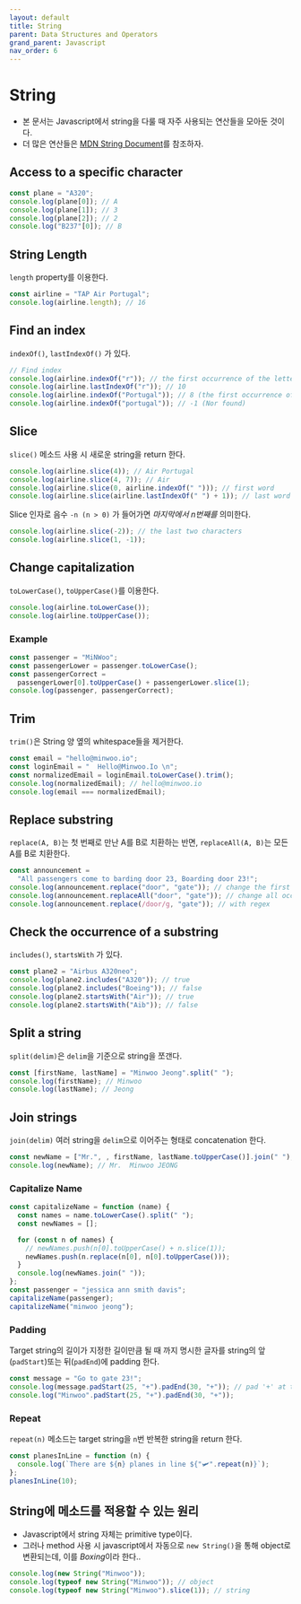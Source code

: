 ```yaml
---
layout: default
title: String
parent: Data Structures and Operators
grand_parent: Javascript
nav_order: 6
---
```


# String

- 본 문서는 Javascript에서 string을 다룰 때 자주 사용되는 연산들을 모아둔 것이다.
- 더 많은 연산들은 [MDN String Document](https://developer.mozilla.org/en-US/docs/Web/JavaScript/Reference/Global_Objects/String)를 참조하자.

## Access to a specific character

```javascript
const plane = "A320";
console.log(plane[0]); // A
console.log(plane[1]); // 3
console.log(plane[2]); // 2
console.log("B237"[0]); // B
```

## String Length

`length` property를 이용한다.

```javascript
const airline = "TAP Air Portugal";
console.log(airline.length); // 16
```

## Find an index

`indexOf()`, `lastIndexOf()` 가 있다.

```javascript
// Find index
console.log(airline.indexOf("r")); // the first occurrence of the letter, 0-based
console.log(airline.lastIndexOf("r")); // 10
console.log(airline.indexOf("Portugal")); // 8 (the first occurrence of the string)
console.log(airline.indexOf("portugal")); // -1 (Nor found)
```

## Slice

`slice()` 메소드 사용 시 새로운 string을 return 한다.

```javascript
console.log(airline.slice(4)); // Air Portugal
console.log(airline.slice(4, 7)); // Air
console.log(airline.slice(0, airline.indexOf(" "))); // first word
console.log(airline.slice(airline.lastIndexOf(" ") + 1)); // last word
```

Slice 인자로 음수 `-n (n > 0)` 가 들어가면 _마지막에서 n번째를_ 의미한다.

```javascript
console.log(airline.slice(-2)); // the last two characters
console.log(airline.slice(1, -1));
```

## Change capitalization

`toLowerCase()`, `toUpperCase()`를 이용한다.

```javascript
console.log(airline.toLowerCase());
console.log(airline.toUpperCase());
```

### Example

```javascript
const passenger = "MiNWoo";
const passengerLower = passenger.toLowerCase();
const passengerCorrect =
  passengerLower[0].toUpperCase() + passengerLower.slice(1);
console.log(passenger, passengerCorrect);
```

## Trim

`trim()`은 String 양 옆의 whitespace들을 제거한다.

```javascript
const email = "hello@minwoo.io";
const loginEmail = "  Hello@Minwoo.Io \n";
const normalizedEmail = loginEmail.toLowerCase().trim();
console.log(normalizedEmail); // hello@minwoo.io
console.log(email === normalizedEmail);
```

## Replace substring

`replace(A, B)`는 첫 번째로 만난 A를 B로 치환하는 반면, `replaceAll(A, B)`는 모든 A를 B로 치환한다.

```javascript
const announcement =
  "All passengers come to barding door 23, Boarding door 23!";
console.log(announcement.replace("door", "gate")); // change the first occurrence
console.log(announcement.replaceAll("door", "gate")); // change all occurrences
console.log(announcement.replace(/door/g, "gate")); // with regex
```

## Check the occurrence of a substring

`includes()`, `startsWith` 가 있다.

```javascript
const plane2 = "Airbus A320neo";
console.log(plane2.includes("A320")); // true
console.log(plane2.includes("Boeing")); // false
console.log(plane2.startsWith("Air")); // true
console.log(plane2.startsWith("Aib")); // false
```

## Split a string

`split(delim)`은 `delim`을 기준으로 string을 쪼갠다.

```javascript
const [firstName, lastName] = "Minwoo Jeong".split(" ");
console.log(firstName); // Minwoo
console.log(lastName); // Jeong
```

## Join strings

`join(delim)` 여러 string을 `delim`으로 이어주는 형태로 concatenation 한다.

```javascript
const newName = ["Mr.", , firstName, lastName.toUpperCase()].join(" ");
console.log(newName); // Mr.  Minwoo JEONG
```

### Capitalize Name

```javascript
const capitalizeName = function (name) {
  const names = name.toLowerCase().split(" ");
  const newNames = [];

  for (const n of names) {
    // newNames.push(n[0].toUpperCase() + n.slice(1));
    newNames.push(n.replace(n[0], n[0].toUpperCase()));
  }
  console.log(newNames.join(" "));
};
const passenger = "jessica ann smith davis";
capitalizeName(passenger);
capitalizeName("minwoo jeong");
```

### Padding

Target string의 길이가 지정한 길이만큼 될 때 까지 명시한 글자를 string의 앞 (`padStart`)또는 뒤(`padEnd`)에 padding 한다.

```javascript
const message = "Go to gate 23!";
console.log(message.padStart(25, "+").padEnd(30, "+")); // pad '+' at the front until length 25 and do the same thing at the end until length 35
console.log("Minwoo".padStart(25, "+").padEnd(30, "+"));
```

### Repeat

`repeat(n)` 메소드는 target string을 `n`번 반복한 string을 return 한다.

```javascript
const planesInLine = function (n) {
  console.log(`There are ${n} planes in line ${"🛩".repeat(n)}`);
};
planesInLine(10);
```

## String에 메소드를 적용할 수 있는 원리

- Javascript에서 string 자체는 primitive type이다.
- 그러나 method 사용 시 javascript에서 자동으로 `new String()`을 통해 object로 변환되는데, 이를 *Boxing*이라 한다..

```javascript
console.log(new String("Minwoo"));
console.log(typeof new String("Minwoo")); // object
console.log(typeof new String("Minwoo").slice(1)); // string
```

